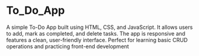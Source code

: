 # To_Do_App
A simple To-Do App built using HTML, CSS, and JavaScript. It allows users to add, mark as completed, and delete tasks. The app is responsive and features a clean, user-friendly interface. Perfect for learning basic CRUD operations and practicing front-end development

